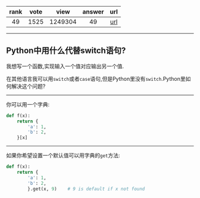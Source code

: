 
| rank | vote | view | answer | url |
|:-:|:-:|:-:|:-:|:-:|
|49|1525|1249304|49| [url](http://stackoverflow.com/questions/60208/replacements-for-switch-statement-in-python) |
***

## Python中用什么代替switch语句?

我想写一个函数,实现输入一个值对应输出另一个值.

在其他语言我可以用`switch`或者`case`语句,但是Python里没有`switch`.Python里如何解决这个问题?

***

你可以用一个字典:

```python
def f(x):
    return {
        'a': 1,
        'b': 2,
    }[x]
```

***

如果你希望设置一个默认值可以用字典的`get`方法:

```python
def f(x):
    return {
        'a': 1,
        'b': 2,
        }.get(x, 9)    # 9 is default if x not found
```